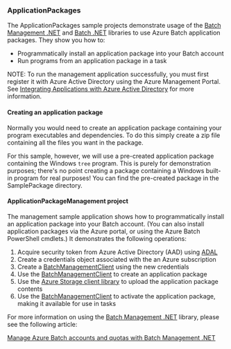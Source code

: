 ### ApplicationPackages

The ApplicationPackages sample projects demonstrate usage of the [Batch Management .NET][net_mgmt_api] and
[Batch .NET][net_batch_api] libraries to use Azure Batch application packages.  They show you how to:

* Programmatically install an application package into your Batch account
* Run programs from an application package in a task

NOTE: To run the management application successfully, you must first register it with Azure Active Directory using the Azure Management Portal. See [Integrating Applications with Azure Active Directory][aad_integrate] for more information.

#### Creating an application package

Normally you would need to create an application package containing your program executables
and dependencies. To do this simply create a zip file containing all the files you want in
the package.

For this sample, however, we will use a pre-created application package containing the Windows
`tree` program. This is purely for demonstration purposes; there's no point creating a package
containing a Windows built-in program for real purposes! You can find the pre-created package
in the SamplePackage directory.

#### ApplicationPackageManagement project

The management sample application shows how to programmatically install an application package
into your Batch account. (You can also install application packages via the Azure portal, or
using the Azure Batch PowerShell cmdlets.)  It demonstrates the following operations:

1. Acquire security token from Azure Active Directory (AAD) using [ADAL][aad_adal]
2. Create a credentials object associated with the an Azure subscription
3. Create a [BatchManagementClient][net_batchclient] using the new credentials
4. Use the [BatchManagementClient][net_batchclient] to create an application package
5. Use the [Azure Storage client library][net_storage_library] to upload the application package contents
6. Use the [BatchManagementClient][net_batchclient] to activate the application package, making it available for use in tasks

For more information on using the [Batch Management .NET][net_mgmt_api] library, please see the following article:

[Manage Azure Batch accounts and quotas with Batch Management .NET][acom_acct_article]

[aad_adal]: https://azure.microsoft.com/documentation/articles/active-directory-authentication-libraries/
[aad_integrate]: https://azure.microsoft.com/documentation/articles/active-directory-integrating-applications/
[acom_acct_article]: https://azure.microsoft.com/documentation/articles/batch-management-dotnet/
[net_batchclient]: https://msdn.microsoft.com/library/azure/microsoft.azure.management.batch.batchmanagementclient.aspx
[net_mgmt_api]: https://msdn.microsoft.com/library/azure/mt463120.aspx
[net_batch_api]: https://msdn.microsoft.com/library/mt348682.aspx
[net_mgmt_nuget]: https://www.nuget.org/packages/Microsoft.Azure.Management.Batch/
[net_resclient]: https://msdn.microsoft.com/library/azure/microsoft.azure.management.resources.resourcemanagementclient.aspx
[net_storage_library]: https://msdn.microsoft.com/en-us/library/azure/mt347887.aspx
[net_subclient]: https://msdn.microsoft.com/library/azure/microsoft.azure.subscriptions.subscriptionclient.aspx

